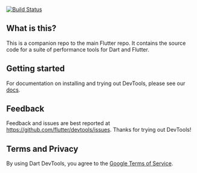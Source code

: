 [![Build Status](https://travis-ci.org/flutter/devtools.svg?branch=master)](https://travis-ci.org/flutter/devtools)

## What is this?

This is a companion repo to the main Flutter repo. It contains the source code for a suite of
performance tools for Dart and Flutter.

## Getting started

For documentation on installing and trying out DevTools, please see our
[docs](https://flutter.dev/docs/development/tools/devtools/).

## Feedback

Feedback and issues are best reported at https://github.com/flutter/devtools/issues. Thanks for
trying out DevTools!

## Terms and Privacy

By using Dart DevTools, you agree to the [Google Terms of Service](https://policies.google.com/terms).

